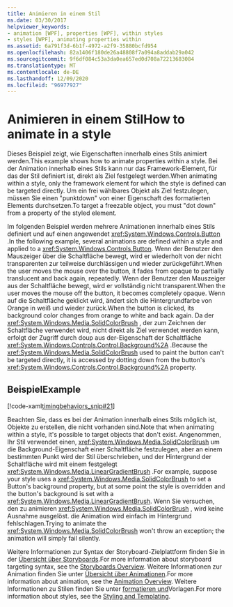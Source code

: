 ```yaml
---
title: Animieren in einem Stil
ms.date: 03/30/2017
helpviewer_keywords:
- animation [WPF], properties [WPF], within styles
- styles [WPF], animating properties within
ms.assetid: 6a791f3d-6b1f-4972-a2f9-35880bcfd954
ms.openlocfilehash: 82a1406f180de26a48808f7a094a8addab29a042
ms.sourcegitcommit: 9f6df084c53a3da0ea657ed0d708a72213683084
ms.translationtype: MT
ms.contentlocale: de-DE
ms.lasthandoff: 12/09/2020
ms.locfileid: "96977927"
---
```

# <a name="how-to-animate-in-a-style"></a><span data-ttu-id="430de-102">Animieren in einem Stil</span><span class="sxs-lookup"><span data-stu-id="430de-102">How to animate in a style</span></span>

<span data-ttu-id="430de-103">Dieses Beispiel zeigt, wie Eigenschaften innerhalb eines Stils animiert werden.</span><span class="sxs-lookup"><span data-stu-id="430de-103">This example shows how to animate properties within a style.</span></span> <span data-ttu-id="430de-104">Bei der Animation innerhalb eines Stils kann nur das Framework-Element, für das der Stil definiert ist, direkt als Ziel festgelegt werden.</span><span class="sxs-lookup"><span data-stu-id="430de-104">When animating within a style, only the framework element for which the style is defined can be targeted directly.</span></span> <span data-ttu-id="430de-105">Um ein frei wählbares Objekt als Ziel festzulegen, müssen Sie einen "punktdown" von einer Eigenschaft des formatierten Elements durchsetzen.</span><span class="sxs-lookup"><span data-stu-id="430de-105">To target a freezable object, you must "dot down" from a property of the styled element.</span></span>

<span data-ttu-id="430de-106">Im folgenden Beispiel werden mehrere Animationen innerhalb eines Stils definiert und auf einen angewendet <xref:System.Windows.Controls.Button> .</span><span class="sxs-lookup"><span data-stu-id="430de-106">In the following example, several animations are defined within a style and applied to a <xref:System.Windows.Controls.Button>.</span></span> <span data-ttu-id="430de-107">Wenn der Benutzer den Mauszeiger über die Schaltfläche bewegt, wird er wiederholt von der nicht transparenten zur teilweise durchlässigen und wieder zurückgeführt.</span><span class="sxs-lookup"><span data-stu-id="430de-107">When the user moves the mouse over the button, it fades from opaque to partially translucent and back again, repeatedly.</span></span> <span data-ttu-id="430de-108">Wenn der Benutzer den Mauszeiger aus der Schaltfläche bewegt, wird er vollständig nicht transparent.</span><span class="sxs-lookup"><span data-stu-id="430de-108">When the user moves the mouse off the button, it becomes completely opaque.</span></span> <span data-ttu-id="430de-109">Wenn auf die Schaltfläche geklickt wird, ändert sich die Hintergrundfarbe von Orange in weiß und wieder zurück.</span><span class="sxs-lookup"><span data-stu-id="430de-109">When the button is clicked, its background color changes from orange to white and back again.</span></span> <span data-ttu-id="430de-110">Da der <xref:System.Windows.Media.SolidColorBrush> , der zum Zeichnen der Schaltfläche verwendet wird, nicht direkt als Ziel verwendet werden kann, erfolgt der Zugriff durch doup aus der-Eigenschaft der Schaltfläche <xref:System.Windows.Controls.Control.Background%2A> .</span><span class="sxs-lookup"><span data-stu-id="430de-110">Because the <xref:System.Windows.Media.SolidColorBrush> used to paint the button can't be targeted directly, it is accessed by dotting down from the button's <xref:System.Windows.Controls.Control.Background%2A> property.</span></span>

## <a name="example"></a><span data-ttu-id="430de-111">Beispiel</span><span class="sxs-lookup"><span data-stu-id="430de-111">Example</span></span>

[!code-xaml[timingbehaviors_snip#21](~/samples/snippets/csharp/VS_Snippets_Wpf/timingbehaviors_snip/CSharp/StyleStoryboardsExample.xaml#21)]

<span data-ttu-id="430de-112">Beachten Sie, dass es bei der Animation innerhalb eines Stils möglich ist, Objekte zu erstellen, die nicht vorhanden sind.</span><span class="sxs-lookup"><span data-stu-id="430de-112">Note that when animating within a style, it's possible to target objects that don't exist.</span></span> <span data-ttu-id="430de-113">Angenommen, Ihr Stil verwendet einen, <xref:System.Windows.Media.SolidColorBrush> um die Background-Eigenschaft einer Schaltfläche festzulegen, aber an einem bestimmten Punkt wird der Stil überschrieben, und der Hintergrund der Schaltfläche wird mit einem festgelegt <xref:System.Windows.Media.LinearGradientBrush> .</span><span class="sxs-lookup"><span data-stu-id="430de-113">For example, suppose your style uses a <xref:System.Windows.Media.SolidColorBrush> to set a Button's background property, but at some point the style is overridden and the button's background is set with a <xref:System.Windows.Media.LinearGradientBrush>.</span></span>  <span data-ttu-id="430de-114">Wenn Sie versuchen, den zu animieren <xref:System.Windows.Media.SolidColorBrush> , wird keine Ausnahme ausgelöst. die Animation wird einfach im Hintergrund fehlschlagen.</span><span class="sxs-lookup"><span data-stu-id="430de-114">Trying to animate the <xref:System.Windows.Media.SolidColorBrush> won't throw an exception; the animation will simply fail silently.</span></span>

<span data-ttu-id="430de-115">Weitere Informationen zur Syntax der Storyboard-Zielplattform finden Sie in der [Übersicht über Storyboards](storyboards-overview.md).</span><span class="sxs-lookup"><span data-stu-id="430de-115">For more information about storyboard targeting syntax, see the [Storyboards Overview](storyboards-overview.md).</span></span> <span data-ttu-id="430de-116">Weitere Informationen zur Animation finden Sie unter [Übersicht über Animationen](animation-overview.md).</span><span class="sxs-lookup"><span data-stu-id="430de-116">For more information about animation, see the [Animation Overview](animation-overview.md).</span></span> <span data-ttu-id="430de-117">Weitere Informationen zu Stilen finden Sie unter [formatieren und](/dotnet/desktop-wpf/fundamentals/styles-templates-overview)Vorlagen.</span><span class="sxs-lookup"><span data-stu-id="430de-117">For more information about styles, see the [Styling and Templating](/dotnet/desktop-wpf/fundamentals/styles-templates-overview).</span></span>
